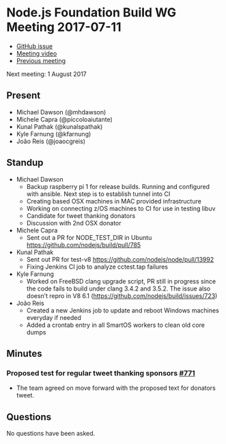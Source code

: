 # Node.js Foundation Build WG Meeting 2017-07-11
 
- [GitHub issue](https://github.com/nodejs/build/issues/787)
- [Meeting video](https://www.youtube.com/watch?v=N5YxsZvkMiY)
- [Previous meeting](https://github.com/nodejs/build/issues/766)
 
Next meeting: 1 August 2017
 
## Present
* Michael Dawson (@mhdawson)
* Michele Capra (@piccoloaiutante)
* Kunal Pathak (@kunalspathak)
* Kyle Farnung (@kfarnung)
* João Reis (@joaocgreis)

 
## Standup
* Michael Dawson
  * Backup raspberry pi 1 for release builds. Running and configured with ansible. Next step is to establish tunnel into CI
  * Creating based OSX machines in MAC provided infrastructure
  * Working on connecting z/OS machines to CI for use in testing libuv
  * Candidate for tweet thanking donators
  * Discussion with 2nd OSX donator
* Michele Capra
  * Sent out a PR for NODE_TEST_DIR in Ubuntu https://github.com/nodejs/build/pull/785 
* Kunal Pathak
  * Sent out PR for test-v8 https://github.com/nodejs/node/pull/13992
  * Fixing Jenkins CI job to analyze cctest.tap failures
* Kyle Farnung
  * Worked on FreeBSD clang upgrade script, PR still in progress since the code fails to build under clang 3.4.2 and 3.5.2. The issue also doesn’t repro in V8 6.1 (https://github.com/nodejs/build/issues/723) 
* João Reis
  * Created a new Jenkins job to update and reboot Windows machines everyday if needed
  * Added a crontab entry in all SmartOS workers to clean old core dumps



## Minutes
### Proposed test for regular tweet thanking sponsors [#771](https://github.com/nodejs/build/issues/771)
- The team agreed on move forward with the proposed text for donators tweet.  

## Questions

No questions have been asked.
